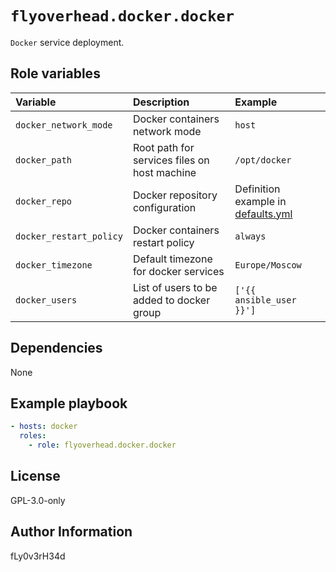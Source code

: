 # `flyoverhead.docker.docker`

`Docker` service deployment.

## Role variables

| Variable | Description | Example |
| :--- | :--- | :--- |
| `docker_network_mode` | Docker containers network mode | `host` |
| `docker_path` | Root path for services files on host machine | `/opt/docker` |
| `docker_repo` | Docker repository configuration | Definition example in [defaults.yml](defaults/main.yml) |
| `docker_restart_policy` | Docker containers restart policy | `always` |
| `docker_timezone` | Default timezone for docker services | `Europe/Moscow` |
| `docker_users` | List of users to be added to docker group | `['{{ ansible_user }}']` |

## Dependencies

None

## Example playbook

```yaml
- hosts: docker
  roles:
    - role: flyoverhead.docker.docker
```

## License

GPL-3.0-only

## Author Information

fLy0v3rH34d
